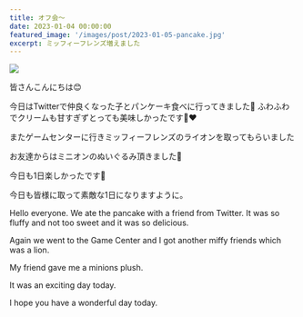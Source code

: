 ```yaml
---
title: オフ会〜
date: 2023-01-04 00:00:00
featured_image: '/images/post/2023-01-05-pancake.jpg'
excerpt: ミッフィーフレンズ増えました
---
```


![](https://yutarochan.github.io/yurumina/images/post/2023-01-05-pancake.jpg)

皆さんこんにちは😊

今日はTwitterで仲良くなった子とパンケーキ食べに行ってきました🥰
ふわふわでクリームも甘すぎずとっても美味しかったです🤤❤️

またゲームセンターに行きミッフィーフレンズのライオンを取ってもらいました

お友達からはミニオンのぬいぐるみ頂きました🧸

今日も1日楽しかったです🤗

今日も皆様に取って素敵な1日になりますように。

Hello everyone. 
We ate the pancake with a friend from Twitter. 
It was so fluffy and not too sweet and it was so delicious. 

Again we went to the Game Center and I got another miffy friends which was a lion. 

My friend gave me a minions plush. 

It was an exciting day today. 

I hope you have a wonderful day today. 
